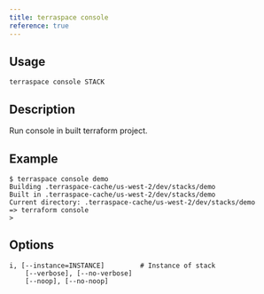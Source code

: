 ```yaml
---
title: terraspace console
reference: true
---
```


## Usage

    terraspace console STACK

## Description

Run console in built terraform project.

## Example

    $ terraspace console demo
    Building .terraspace-cache/us-west-2/dev/stacks/demo
    Built in .terraspace-cache/us-west-2/dev/stacks/demo
    Current directory: .terraspace-cache/us-west-2/dev/stacks/demo
    => terraform console
    >


## Options

```
i, [--instance=INSTANCE]         # Instance of stack
    [--verbose], [--no-verbose]  
    [--noop], [--no-noop]        
```

